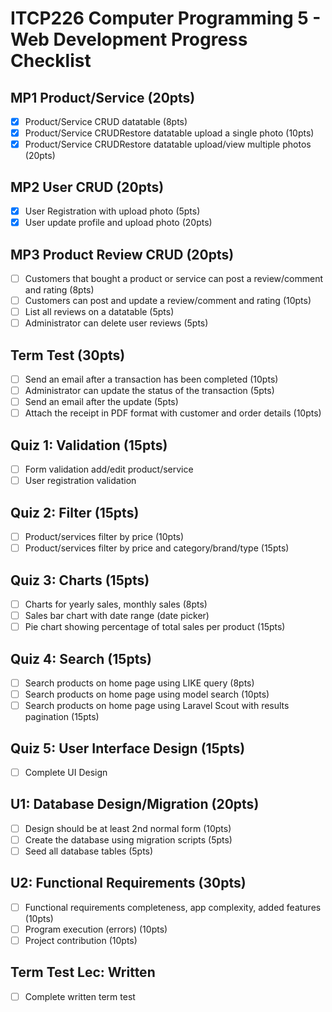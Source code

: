 # ITCP226 Computer Programming 5 - Web Development Progress Checklist

## MP1 Product/Service (20pts)

- [x] Product/Service CRUD datatable (8pts)
- [x] Product/Service CRUDRestore datatable upload a single photo (10pts)
- [x] Product/Service CRUDRestore datatable upload/view multiple photos (20pts)

## MP2 User CRUD (20pts)

- [x] User Registration with upload photo (5pts)
- [x] User update profile and upload photo (20pts)

## MP3 Product Review CRUD (20pts)

- [ ] Customers that bought a product or service can post a review/comment and rating (8pts)
- [ ] Customers can post and update a review/comment and rating (10pts)
- [ ] List all reviews on a datatable (5pts)
- [ ] Administrator can delete user reviews (5pts)

## Term Test (30pts)

- [ ] Send an email after a transaction has been completed (10pts)
- [ ] Administrator can update the status of the transaction (5pts)
- [ ] Send an email after the update (5pts)
- [ ] Attach the receipt in PDF format with customer and order details (10pts)

## Quiz 1: Validation (15pts)

- [ ] Form validation add/edit product/service
- [ ] User registration validation

## Quiz 2: Filter (15pts)

- [ ] Product/services filter by price (10pts)
- [ ] Product/services filter by price and category/brand/type (15pts)

## Quiz 3: Charts (15pts)

- [ ] Charts for yearly sales, monthly sales (8pts)
- [ ] Sales bar chart with date range (date picker)
- [ ] Pie chart showing percentage of total sales per product (15pts)

## Quiz 4: Search (15pts)

- [ ] Search products on home page using LIKE query (8pts)
- [ ] Search products on home page using model search (10pts)
- [ ] Search products on home page using Laravel Scout with results pagination (15pts)

## Quiz 5: User Interface Design (15pts)

- [ ] Complete UI Design

## U1: Database Design/Migration (20pts)

- [ ] Design should be at least 2nd normal form (10pts)
- [ ] Create the database using migration scripts (5pts)
- [ ] Seed all database tables (5pts)

## U2: Functional Requirements (30pts)

- [ ] Functional requirements completeness, app complexity, added features (10pts)
- [ ] Program execution (errors) (10pts)
- [ ] Project contribution (10pts)

## Term Test Lec: Written

- [ ] Complete written term test
